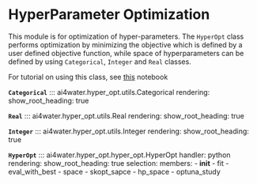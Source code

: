 # HyperParameter Optimization 
This module is for optimization of hyper-parameters. The `HyperOpt` class performs 
optimization by minimizing the objective which is defined by a user defined
objective function, while space of hyperparameters can be defined by 
using `Categorical`, `Integer` and `Real` classes.

For tutorial on using this class, see 
[this](https://github.com/AtrCheema/AI4Water/blob/master/examples/hyper_para_opt.ipynb) notebook

**`Categorical`**
::: ai4water.hyper_opt.utils.Categorical 
    rendering:
        show_root_heading: true


**`Real`**
::: ai4water.hyper_opt.utils.Real 
    rendering:
        show_root_heading: true


**`Integer`**
::: ai4water.hyper_opt.utils.Integer 
    rendering:
        show_root_heading: true


**`HyperOpt`**
::: ai4water.hyper_opt.hyper_opt.HyperOpt 
    handler: python
    rendering:
        show_root_heading: true
    selection:
        members:
            - __init__
            - fit
            - eval_with_best
            - space
            - skopt_sapce
            - hp_space
            - optuna_study
